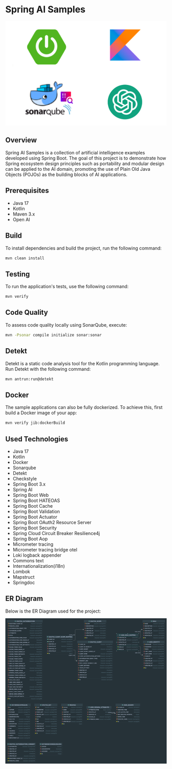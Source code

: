 # Spring AI Samples

![Spring Boot AI Samples](https://github.com/susimsek/spring-ai-samples/blob/main/images/introduction.png)

## Overview

Spring AI Samples is a collection of artificial intelligence examples developed using Spring Boot. The goal of this project is to demonstrate how Spring ecosystem design principles such as portability and modular design can be applied to the AI domain, promoting the use of Plain Old Java Objects (POJOs) as the building blocks of AI applications.

## Prerequisites

- Java 17
- Kotlin
- Maven 3.x
- Open AI

## Build

To install dependencies and build the project, run the following command:

```sh
mvn clean install
```

## Testing

To run the application's tests, use the following command:

```sh
mvn verify
```

## Code Quality

To assess code quality locally using SonarQube, execute:

```sh
mvn -Psonar compile initialize sonar:sonar
```

## Detekt

Detekt is a static code analysis tool for the Kotlin programming language. Run Detekt with the following command:

```sh
mvn antrun:run@detekt
```

## Docker

The sample applications can also be fully dockerized. To achieve this, first build a Docker image of your app:

```sh
mvn verify jib:dockerBuild
```

## Used Technologies

- Java 17
- Kotlin
- Docker
- Sonarqube
- Detekt
- Checkstyle
- Spring Boot 3.x
- Spring AI
- Spring Boot Web
- Spring Boot HATEOAS
- Spring Boot Cache
- Spring Boot Validation
- Spring Boot Actuator
- Spring Boot OAuth2 Resource Server
- Spring Boot Security
- Spring Cloud Circuit Breaker Resilience4j
- Spring Boot Aop
- Micrometer tracing
- Micrometer tracing bridge otel
- Loki logback appender
- Commons text
- Internationalization(i18n)
- Lombok
- Mapstruct
- Springdoc

## ER Diagram

Below is the ER Diagram used for the project:

![ER Diagram](https://github.com/susimsek/spring-sso-samples/blob/main/images/er-diagram.png)
